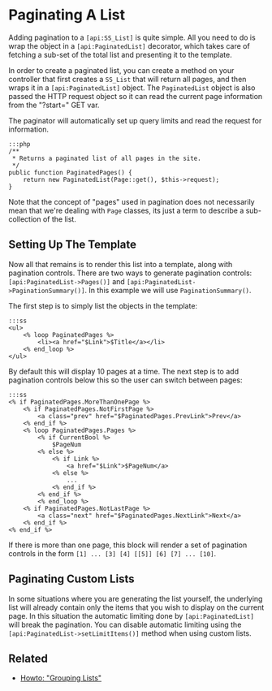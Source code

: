# Paginating A List

Adding pagination to a `[api:SS_List]` is quite simple. All
you need to do is wrap the object in a `[api:PaginatedList]` decorator, which takes
care of fetching a sub-set of the total list and presenting it to the template.

In order to create a paginated list, you can create a method on your controller
that first creates a `SS_List` that will return all pages, and then wraps it
in a `[api:PaginatedList]` object. The `PaginatedList` object is also passed the
HTTP request object so it can read the current page information from the
"?start=" GET var.

The paginator will automatically set up query limits and read the request for
information.

	:::php
	/**
	 * Returns a paginated list of all pages in the site.
	 */
	public function PaginatedPages() {
		return new PaginatedList(Page::get(), $this->request);
	}

Note that the concept of "pages" used in pagination does not necessarily
mean that we're dealing with `Page` classes, its just a term to describe
a sub-collection of the list.

## Setting Up The Template

Now all that remains is to render this list into a template, along with pagination
controls. There are two ways to generate pagination controls:
`[api:PaginatedList->Pages()]` and `[api:PaginatedList->PaginationSummary()]`. In
this example we will use `PaginationSummary()`.

The first step is to simply list the objects in the template:

	:::ss
	<ul>
		<% loop PaginatedPages %>
			<li><a href="$Link">$Title</a></li>
		<% end_loop %>
	</ul>

By default this will display 10 pages at a time. The next step is to add pagination
controls below this so the user can switch between pages:

	:::ss
	<% if PaginatedPages.MoreThanOnePage %>
		<% if PaginatedPages.NotFirstPage %>
			<a class="prev" href="$PaginatedPages.PrevLink">Prev</a>
		<% end_if %>
		<% loop PaginatedPages.Pages %>
			<% if CurrentBool %>
				$PageNum
			<% else %>
				<% if Link %>
					<a href="$Link">$PageNum</a>
				<% else %>
					...
				<% end_if %>
			<% end_if %>
			<% end_loop %>
		<% if PaginatedPages.NotLastPage %>
			<a class="next" href="$PaginatedPages.NextLink">Next</a>
		<% end_if %>
	<% end_if %>

If there is more than one page, this block will render a set of pagination
controls in the form `[1] ... [3] [4] [[5]] [6] [7] ... [10]`.

## Paginating Custom Lists

In some situations where you are generating the list yourself, the underlying
list will already contain only the items that you wish to display on the current
page. In this situation the automatic limiting done by `[api:PaginatedList]`
will break the pagination. You can disable automatic limiting using the
`[api:PaginatedList->setLimitItems()]` method when using custom lists.

## Related

 * [Howto: "Grouping Lists"](/howto/grouping-dataobjectsets)